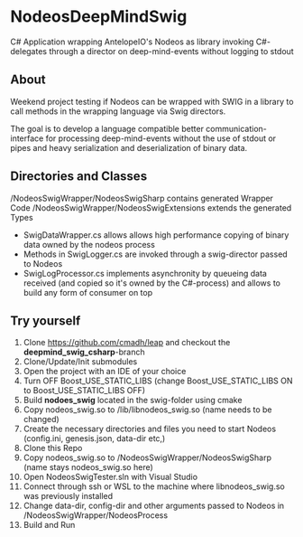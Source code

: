 # NodeosDeepMindSwig

C# Application wrapping AntelopeIO's Nodeos as library invoking C#-delegates through a director on deep-mind-events without logging to stdout

## About
Weekend project testing if Nodeos can be wrapped with SWIG in a library to call methods in the wrapping language via Swig directors. 

The goal is to develop a language compatible better communication-interface for processing deep-mind-events without the use of stdout or pipes and heavy serialization and deserialization of binary data.

## Directories and Classes
/NodeosSwigWrapper/NodeosSwigSharp contains generated Wrapper Code
/NodeosSwigWrapper/NodeosSwigExtensions extends the generated Types

- SwigDataWrapper.cs allows allows high performance copying of binary data owned by the nodeos process
- Methods in SwigLogger.cs are invoked through a swig-director passed to Nodeos
- SwigLogProcessor.cs implements asynchronity by queueing data received (and copied so it's owned by the C#-process) and allows to build any form of consumer on top

## Try yourself

1. Clone https://github.com/cmadh/leap and checkout the **deepmind_swig_csharp**-branch
2. Clone/Update/Init submodules
3. Open the project with an IDE of your choice
4. Turn OFF Boost_USE_STATIC_LIBS (change Boost_USE_STATIC_LIBS ON to Boost_USE_STATIC_LIBS OFF)
5. Build **nodoes_swig** located in the swig-folder using cmake
6. Copy nodeos_swig.so to /lib/libnodeos_swig.so (name needs to be changed)
7. Create the necessary directories and files you need to start Nodeos (config.ini, genesis.json, data-dir etc,)
8. Clone this Repo
9. Copy nodeos_swig.so to /NodeosSwigWrapper/NodeosSwigSharp (name stays nodeos_swig.so here)
10. Open NodeosSwigTester.sln with Visual Studio
11. Connect through ssh or WSL to the machine where libnodeos_swig.so was previously installed
12. Change data-dir, config-dir and other arguments passed to Nodeos in /NodeosSwigWrapper/NodeosProcess
13. Build and Run
  
